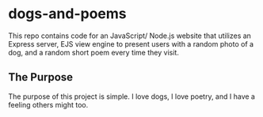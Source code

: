 # dogs-and-poems

This repo contains code for an JavaScript/ Node.js website that utilizes an Express server, EJS view engine to present users with a random photo of a dog, and a random short poem every time they visit.

## The Purpose

The purpose of this project is simple. I love dogs, I love poetry, and I have a feeling others might too.
